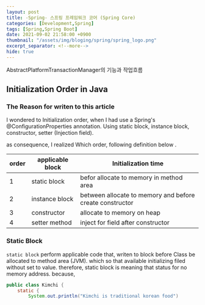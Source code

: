 ```yaml
---
layout: post
title: -Spring- 스프링 프레임워크 코어 (Spring Core)
categories: [Development,Spring]
tags: [Spring,Spring Boot]
date: 2021-09-02 21:58:00 +0900
thumbnail: "/assets/img/bloging/spring/spring_logo.png"
excerpt_separator: <!--more-->
hide: true
---
```

AbstractPlatformTransactionManager의 기능과 작업흐름

<!--more-->

## Initialization Order in Java



### The Reason for writen to this article

I wondered to Initialization order, when I had use a Spring's @ConfigurationProperties annotation. Using static block, instance block, constructor, setter (Injection field).

as consequence, I realized Which order, following definition below .

| order | applicable block | Initialization time                                      |
| ----- | ---------------- | -------------------------------------------------------- |
| 1     | static block     | befor allocate to memory in method area                  |
| 2     | instance block   | between allocate to memory and before create constructor |
| 3     | constructor      | allocate to memory on heap                               |
| 4     | setter method    | inject for field after constructor                       |



### Static Block

`static block` perform applicable code that, writen to block before Class be allocated to method area (JVM). which so that available initializing filed without set to value. therefore, static block is meaning that status for no memory address. because,



```java
public class Kimchi {
    static {
        System.out.println("Kimchi is traditional korean food")
